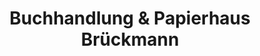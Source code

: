 ---
title: "Buchhandlung & Papierhaus Brückmann"
url: /lage/buchhandlung-und-papierhaus-brueckmann/
shop: Bücher
---